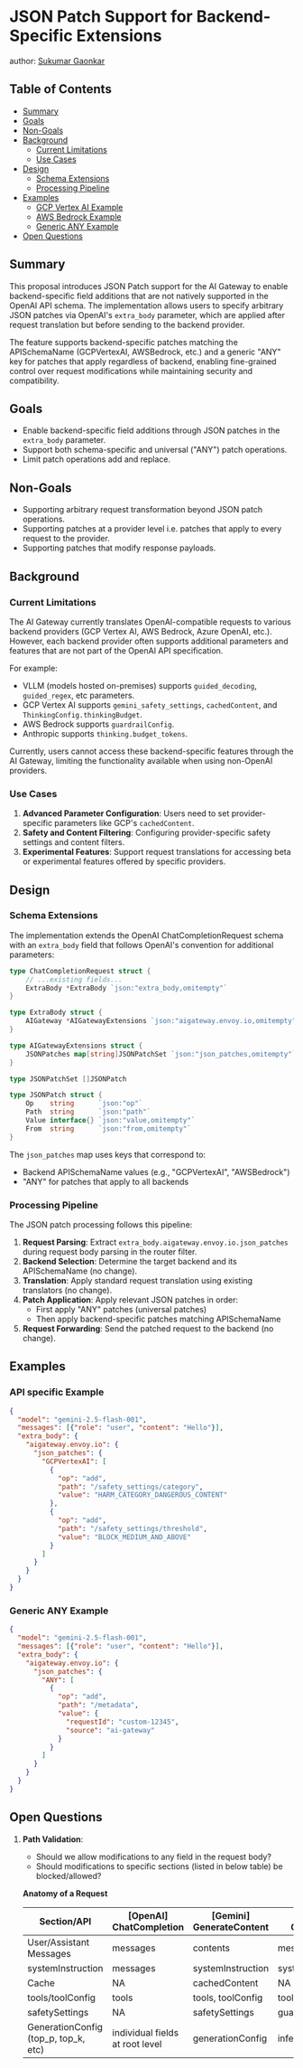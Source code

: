 # JSON Patch Support for Backend-Specific Extensions

author: [Sukumar Gaonkar](https://github.com/sukumargaonkar)

## Table of Contents

<!-- toc -->

-   [Summary](#summary)
-   [Goals](#goals)
-   [Non-Goals](#non-goals)
-   [Background](#background)
    -   [Current Limitations](#current-limitations)
    -   [Use Cases](#use-cases)
-   [Design](#design)
    -   [Schema Extensions](#schema-extensions)
    -   [Processing Pipeline](#processing-pipeline)
-   [Examples](#examples)
    -   [GCP Vertex AI Example](#gcp-vertex-ai-example)
    -   [AWS Bedrock Example](#aws-bedrock-example)
    -   [Generic ANY Example](#generic-any-example)
-   [Open Questions](#open-questions)

<!-- /toc -->

## Summary

This proposal introduces JSON Patch support for the AI Gateway to enable backend-specific field additions that are not natively supported in the OpenAI API schema. The implementation allows users to specify arbitrary JSON patches via OpenAI's `extra_body` parameter, which are applied after request translation but before sending to the backend provider.

The feature supports backend-specific patches matching the APISchemaName (GCPVertexAI, AWSBedrock, etc.) and a generic "ANY" key for patches that apply regardless of backend, enabling fine-grained control over request modifications while maintaining security and compatibility.

## Goals

+ Enable backend-specific field additions through JSON patches in the `extra_body` parameter.
+ Support both schema-specific and universal ("ANY") patch operations.
+ Limit patch operations add and replace.

## Non-Goals

+ Supporting arbitrary request transformation beyond JSON patch operations.
+ Supporting patches at a provider level i.e. patches that apply to every request to the provider.
+ Supporting patches that modify response payloads.

## Background

### Current Limitations

The AI Gateway currently translates OpenAI-compatible requests to various backend providers (GCP Vertex AI, AWS Bedrock, Azure OpenAI, etc.). However, each backend provider often supports additional parameters and features that are not part of the OpenAI API specification.

For example:
- VLLM (models hosted on-premises) supports `guided_decoding`, `guided_regex`, etc parameters.
- GCP Vertex AI supports `gemini_safety_settings`, `cachedContent`, and `ThinkingConfig.thinkingBudget`.
- AWS Bedrock supports `guardrailConfig`.
- Anthropic supports `thinking.budget_tokens`.

Currently, users cannot access these backend-specific features through the AI Gateway, limiting the functionality available when using non-OpenAI providers.

### Use Cases

1. **Advanced Parameter Configuration**: Users need to set provider-specific parameters like GCP's `cachedContent`.
2. **Safety and Content Filtering**: Configuring provider-specific safety settings and content filters.
3. **Experimental Features**: Support request translations for accessing beta or experimental features offered by specific providers.

## Design

### Schema Extensions

The implementation extends the OpenAI ChatCompletionRequest schema with an `extra_body` field that follows OpenAI's convention for additional parameters:

```go
type ChatCompletionRequest struct {
    // ...existing fields...
    ExtraBody *ExtraBody `json:"extra_body,omitempty"`
}

type ExtraBody struct {
    AIGateway *AIGatewayExtensions `json:"aigateway.envoy.io,omitempty"`
}

type AIGatewayExtensions struct {
    JSONPatches map[string]JSONPatchSet `json:"json_patches,omitempty"`
}

type JSONPatchSet []JSONPatch

type JSONPatch struct {
    Op    string      `json:"op"`
    Path  string      `json:"path"`
    Value interface{} `json:"value,omitempty"`
    From  string      `json:"from,omitempty"`
}
```

The `json_patches` map uses keys that correspond to:
- Backend APISchemaName values (e.g., "GCPVertexAI", "AWSBedrock")
- "ANY" for patches that apply to all backends

### Processing Pipeline

The JSON patch processing follows this pipeline:

1. **Request Parsing**: Extract `extra_body.aigateway.envoy.io.json_patches` during request body parsing in the router filter.
2. **Backend Selection**: Determine the target backend and its APISchemaName (no change).
3. **Translation**: Apply standard request translation using existing translators (no change).
4. **Patch Application**: Apply relevant JSON patches in order:
   - First apply "ANY" patches (universal patches)
   - Then apply backend-specific patches matching APISchemaName
5. **Request Forwarding**: Send the patched request to the backend (no change).

## Examples

### API specific Example

```json
{
  "model": "gemini-2.5-flash-001",
  "messages": [{"role": "user", "content": "Hello"}],
  "extra_body": {
    "aigateway.envoy.io": {
      "json_patches": {
        "GCPVertexAI": [
          {
            "op": "add",
            "path": "/safety_settings/category",
            "value": "HARM_CATEGORY_DANGEROUS_CONTENT"
          },
          {
            "op": "add",
            "path": "/safety_settings/threshold",
            "value": "BLOCK_MEDIUM_AND_ABOVE"
          }
        ]
      }
    }
  }
}
```

### Generic ANY Example

```json
{
  "model": "gemini-2.5-flash-001",
  "messages": [{"role": "user", "content": "Hello"}],
  "extra_body": {
    "aigateway.envoy.io": {
      "json_patches": {
        "ANY": [
          {
            "op": "add",
            "path": "/metadata",
            "value": {
              "requestId": "custom-12345",
              "source": "ai-gateway"
            }
          }
        ]
      }
    }
  }
}
```

## Open Questions

1. **Path Validation**:
   - Should we allow modifications to any field in the request body?
   - Should modifications to specific sections (listed in below table) be blocked/allowed?

   **Anatomy of a Request**

    | Section/API                          | [OpenAI] ChatCompletion         | [Gemini] GenerateContent | [AWS] Converse  |
    |--------------------------------------|---------------------------------|--------------------------|-----------------|
    | User/Assistant Messages              | messages                        | contents                 | messages        |
    | systemInstruction                    | messages                        | systemInstruction        | system          |
    | Cache                                | NA                              | cachedContent            | NA              |
    | tools/toolConfig                     | tools                           | tools, toolConfig        | toolConfig      |
    | safetySettings                       | NA                              | safetySettings           | guardrailConfig |
    | GenerationConfig (top_p, top_k, etc) | individual fields at root level | generationConfig         | inferenceConfig |

